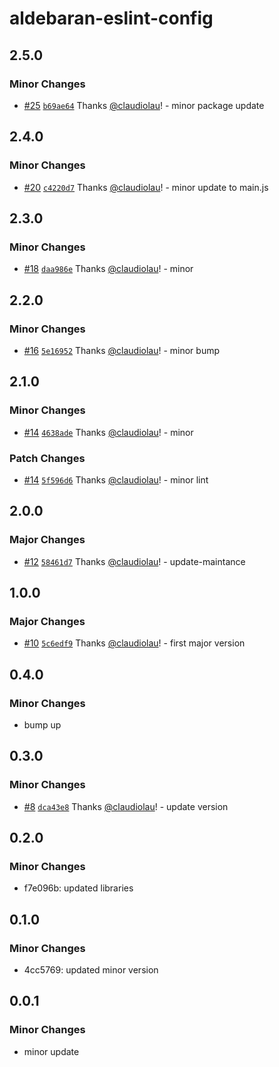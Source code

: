 # aldebaran-eslint-config

## 2.5.0

### Minor Changes

- [#25](https://github.com/claudiolau/turbo-aldebaran/pull/25) [`b69ae64`](https://github.com/claudiolau/turbo-aldebaran/commit/b69ae64c9479f05b19c70a5110b0f0b11541ab5f) Thanks [@claudiolau](https://github.com/claudiolau)! - minor package update

## 2.4.0

### Minor Changes

- [#20](https://github.com/claudiolau/turbo-aldebaran/pull/20) [`c4220d7`](https://github.com/claudiolau/turbo-aldebaran/commit/c4220d7772dc4d00e457c4887003b01094d4cdde) Thanks [@claudiolau](https://github.com/claudiolau)! - minor update to main.js

## 2.3.0

### Minor Changes

- [#18](https://github.com/claudiolau/turbo-aldebaran/pull/18) [`daa986e`](https://github.com/claudiolau/turbo-aldebaran/commit/daa986e22aabdfc37ef40e3410dcb02120ed2e81) Thanks [@claudiolau](https://github.com/claudiolau)! - minor

## 2.2.0

### Minor Changes

- [#16](https://github.com/claudiolau/turbo-aldebaran/pull/16) [`5e16952`](https://github.com/claudiolau/turbo-aldebaran/commit/5e16952dffca7c421f66479cea6f93adc92f267b) Thanks [@claudiolau](https://github.com/claudiolau)! - minor bump

## 2.1.0

### Minor Changes

- [#14](https://github.com/claudiolau/turbo-aldebaran/pull/14) [`4638ade`](https://github.com/claudiolau/turbo-aldebaran/commit/4638ade8fe9b281e574e2e2878681ffb94b719ff) Thanks [@claudiolau](https://github.com/claudiolau)! - minor

### Patch Changes

- [#14](https://github.com/claudiolau/turbo-aldebaran/pull/14) [`5f596d6`](https://github.com/claudiolau/turbo-aldebaran/commit/5f596d60a4229204309e5931d10573453f1c62d1) Thanks [@claudiolau](https://github.com/claudiolau)! - minor lint

## 2.0.0

### Major Changes

- [#12](https://github.com/claudiolau/turbo-aldebaran/pull/12) [`58461d7`](https://github.com/claudiolau/turbo-aldebaran/commit/58461d746aaa0375dfc01c7e501c74dde2ea3798) Thanks [@claudiolau](https://github.com/claudiolau)! - update-maintance

## 1.0.0

### Major Changes

- [#10](https://github.com/claudiolau/turbo-aldebaran/pull/10) [`5c6edf9`](https://github.com/claudiolau/turbo-aldebaran/commit/5c6edf97414bec0beeeb72d341c99ccd7475c32d) Thanks [@claudiolau](https://github.com/claudiolau)! - first major version

## 0.4.0

### Minor Changes

- bump up

## 0.3.0

### Minor Changes

- [#8](https://github.com/claudiolau/aldebaran-ui/pull/8) [`dca43e8`](https://github.com/claudiolau/aldebaran-ui/commit/dca43e88c16f9124d7c43168306542fd2b6b9e6a) Thanks [@claudiolau](https://github.com/claudiolau)! - update version

## 0.2.0

### Minor Changes

- f7e096b: updated libraries

## 0.1.0

### Minor Changes

- 4cc5769: updated minor version

## 0.0.1

### Minor Changes

- minor update

